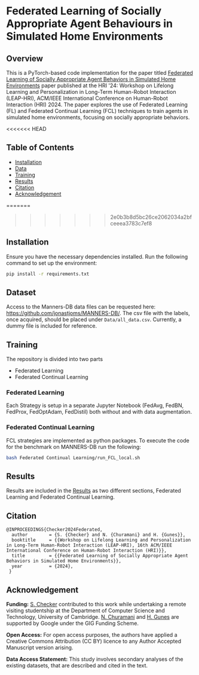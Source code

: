 # Federated Learning of Socially Appropriate Agent Behaviours in Simulated Home Environments

## Overview

This is a PyTorch-based code implementation for the paper titled [Federated Learning of Socially Appropriate Agent Behaviors in Simulated Home Environments](https://arxiv.org/abs/2403.07586) paper published at the HRI '24: Workshop on Lifelong Learning and Personalization in Long-Term Human-Robot Interaction (LEAP-HRI), ACM/IEEE International Conference on Human-Robot Interaction (HRI) 2024. 
The paper explores the use of Federated Learning (FL) and Federated Continual Learning (FCL) techniques to train agents in simulated home environments, focusing on socially appropriate behaviors.


<<<<<<< HEAD
## Table of Contents

- [Installation](#installation)
- [Data](#dataset)
- [Training](#training)
- [Results](#results)
- [Citation](#citation)
- [Acknowledgement](#acknowledgement)

=======
>>>>>>> 2e0b3b8d5bc26ce2062034a2bfceeea3783c7ef8
## Installation

Ensure you have the necessary dependencies installed. Run the following command to set up the environment:

```bash
pip install -r requirements.txt
```

## Dataset

Access to the Manners-DB data files can be requested here: https://github.com/jonastjoms/MANNERS-DB/.
The csv file with the labels, once acquired, should be placed under ```Data/all_data.csv```. Currently, a dummy file is included for reference.

## Training

The repository is divided into two parts
- Federated Learning
- Federated Continual Learning

### Federated Learning
Each Strategy is setup in a separate Jupyter Notebook (FedAvg, FedBN, FedProx, FedOptAdam, FedDistil) both without and with data augmentation.

### Federated Continual Learning
FCL strategies are implemented as python packages. To execute the code for the benchmark on MANNERS-DB run the following:

```bash
bash Federated Continual Learning/run_FCL_local.sh
```

## Results

Results are included in the [Results](./Results) as two different sections, Federated Learning and Federated Continual Learning. 


## Citation

```
@INPROCEEDINGS{Checker2024Federated,  
  author		= {S. {Checker} and N. {Churamani} and H. {Gunes}},  
  booktitle		= {{Workshop on Lifelong Learning and Personalization in Long-Term Human-Robot Interaction (LEAP-HRI), 16th ACM/IEEE International Conference on Human-Robot Interaction (HRI)}},
  title			= {{Federated Learning of Socially Appropriate Agent Behaviors in Simulated Home Environments}},   
  year			= {2024},  
 }
```

## Acknowledgement
**Funding:** [S. Checker](https://www.sakshamchecker.com) contributed to this work while undertaking a remote visiting studentship at the Department of Computer Science and 
Technology, University of Cambridge. [N. Churamani](https://nchuramani.github.io) and [H. Gunes](https://www.cl.cam.ac.uk/~hg410/) are supported by Google under the GIG Funding 
Scheme. 

**Open Access:** For open access purposes, the authors have applied a Creative Commons Attribution (CC BY) licence to any Author Accepted Manuscript version arising.

**Data Access Statement:** This study involves secondary analyses of the existing datasets, that are described and cited in the text. 
